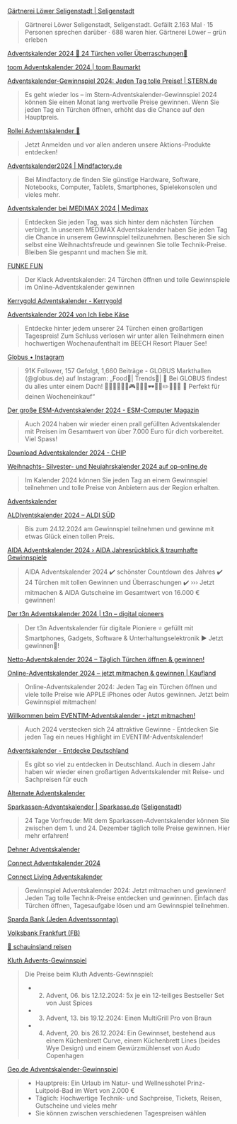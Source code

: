 [Gärtnerei Löwer Seligenstadt | Seligenstadt](https://www.facebook.com/share/np2tUZcBxcfPm5fk/)
>  Gärtnerei Löwer Seligenstadt, Seligenstadt. Gefällt 2.163 Mal · 15 Personen sprechen darüber · 688 waren hier. Gärtnerei Löwer – grün erleben

[Adventskalender 2024 🎄 24 Türchen voller Überraschungen🎁](https://www.urlaubspiraten.de/gewinnspiel/adventskalender-2024)

[toom Adventskalender 2024 | toom Baumarkt](https://toom.de/angebote-aktionen/adventskalender/)

[Adventskalender-Gewinnspiel 2024: Jeden Tag tolle Preise! | STERN.de](https://www.stern.de/kultur/adventskalender-7705940.html)
>Es geht wieder los – im Stern-Adventskalender-Gewinnspiel 2024 können Sie einen Monat lang wertvolle Preise gewinnen. Wenn Sie jeden Tag ein Türchen öffnen, erhöht das die Chance auf den Hauptpreis.

[Rollei Adventskalender 🎄](https://www.rollei.de/pages/rollei-adventskalender)
>Jetzt Anmelden und vor allen anderen unsere Aktions-Produkte entdecken!

[Adventskalender2024 | Mindfactory.de](https://www.mindfactory.de/Highlights/Adventskalender2024)
>Bei Mindfactory.de finden Sie günstige Hardware, Software, Notebooks, Computer, Tablets, Smartphones, Spielekonsolen und vieles mehr.

[Adventskalender bei MEDIMAX 2024 | Medimax](https://www.medimax.de/adventskalender)
>Entdecken Sie jeden Tag, was sich hinter dem nächsten Türchen verbirgt. In unserem MEDIMAX Adventskalender haben Sie jeden Tag die Chance in unserem 
Gewinnspiel teilzunehmen. Bescheren Sie sich selbst eine Weihnachtsfreude und gewinnen Sie tolle Technik-Preise. Bleiben Sie gespannt und machen Sie mit. 

[FUNKE FUN](https://www.funke.fun/gewinnspiele/klack/adventskalender)
>Der Klack Adventskalender: 24 Türchen öffnen und tolle Gewinnspiele im Online-Adventskalender gewinnen

[Kerrygold Adventskalender - Kerrygold](https://www.kerrygold.de/adventskalender/)

[Adventskalender 2024 von Ich liebe Käse](https://ich-liebe-kaese.de/aktionen/gewinnspiele/adventskalender-2024/)
>Entdecke hinter jedem unserer 24 Türchen einen großartigen Tagespreis! Zum Schluss verlosen wir unter allen Teilnehmern einen hochwertigen Wochenaufenthalt im BEECH Resort Plauer See! 

[Globus • Instagram](https://www.instagram.com/globus.de/#)
>91K Follower, 157 Gefolgt, 1,660 Beiträge - GLOBUS Markthallen (@globus.de) auf Instagram: „Food🧡| Trends🌟| 🏡 Bei GLOBUS findest du alles unter einem Dach! 🍣🥖🥩🧀🍓🍺🎮🎁🎀👗🕶💍🍼✏️🧵🍴💄 🛒 Perfekt für deinen Wocheneinkauf“

[Der große ESM-Adventskalender 2024 - ESM-Computer Magazin](https://www.esm-computer.de/magazin/verschiedenes/der-grosse-esm-adventskalender-2024/)
>Auch 2024 haben wir wieder einen prall gefüllten Adventskalender mit Preisen im Gesamtwert von über 7.000 Euro für dich vorbereitet. Viel Spass!

[Download Adventskalender 2024 - CHIP](https://www.chip.de/events/adventskalender)

[Weihnachts- Silvester- und Neujahrskalender 2024 auf op-online.de](https://www.op-online.de/leben/weihnachten-ere44823/)
>Im Kalender 2024 können Sie jeden Tag an einem Gewinnspiel teilnehmen und tolle Preise von Anbietern aus der Region erhalten.

[Adventskalender](https://mein.aral.de/adventskalender/)

[ALDIventskalender 2024 – ALDI SÜD](https://www.aldiventskalender.de/sued)
>Bis zum 24.12.2024 am Gewinnspiel teilnehmen und gewinne mit etwas Glück einen tollen Preis.

[AIDA Adventskalender 2024 › AIDA Jahresrückblick & traumhafte Gewinnspiele](https://aida.de/buchung/aktionen/adventskalender)
>AIDA Adventskalender 2024 ✔️ schönster Countdown des Jahres ✔️ 24 Türchen mit tollen Gewinnen und Überraschungen ✔️ ››› Jetzt mitmachen & AIDA Gutscheine im Gesamtwert von 16.000 € gewinnen!

[Der t3n Adventskalender 2024 | t3n – digital pioneers](https://t3n.de/adventskalender)
>Der t3n Adventskalender für digitale Pioniere ⭐️ gefüllt mit Smartphones, Gadgets, Software & Unterhaltungselektronik ► Jetzt gewinnen🎄!

[Netto-Adventskalender 2024 – Täglich Türchen öffnen & gewinnen!](https://www.netto-online.de/Weihnachten)

[Online-Adventskalender 2024 – jetzt mitmachen & gewinnen | Kaufland](https://filiale.kaufland.de/highlights/adventskalender.html)
>Online-Adventskalender 2024: Jeden Tag ein Türchen öffnen und viele tolle Preise wie APPLE iPhones oder Autos gewinnen. Jetzt beim Gewinnspiel mitmachen!

[Willkommen beim EVENTIM-Adventskalender - jetzt mitmachen!](https://www.eventim.de/campaign/eventim-adventskalender/)
>Auch 2024 verstecken sich 24 attraktive Gewinne - Entdecken Sie jeden Tag ein neues Highlight im EVENTIM-Adventskalender!

[Adventskalender - Entdecke Deutschland](https://entdecke-deutschland.de/adventskalender/)
>Es gibt so viel zu entdecken in Deutschland. Auch in diesem Jahr haben wir wieder einen großartigen Adventskalender mit Reise- und Sachpreisen für euch

[Alternate Adventskalender](https://www.alternate.de/Adventskalender)

[Sparkassen-Adventskalender | Sparkasse.de](https://www.sparkasse.de/aktuelles/sparkassen-adventskalender.html) ([Seligenstadt](https://www.sls-direkt.de/de/home/aktionen/sparkassen-adventskalender.html))
>24 Tage Vorfreude: Mit dem Sparkassen-Adventskalender können Sie zwischen dem 1. und 24. Dezember täglich tolle Preise gewinnen. Hier mehr erfahren!

[Dehner Adventskalender](https://www.dehner.de/adventskalender/)

[Connect Adventskalender 2024](https://spiele.connect.de/adventskalender/)

[Connect Living Adventskalender](https://spiele.connect-living.de/adventskalender/)
> Gewinnspiel Adventskalender 2024: Jetzt mitmachen und gewinnen! Jeden Tag tolle Technik-Preise entdecken und gewinnen. Einfach das Türchen öffnen, Tagesaufgabe lösen und am Gewinnspiel teilnehmen.

[Sparda Bank (Jeden Adventssonntag)](https://www.sparda-hessen.de/lp/spardaaktuell.html#text_image_9)

[Volksbank Frankfurt (FB)](https://www.facebook.com/frankfurtervolksbank/?__n=K)

[🌟 schauinsland reisen](https://www.schauinsland-reisen.de/adventskalender)

[Kluth Advents-Gewinnspiel](https://www.kluth-shop.de/adventskalender)
> Die Preise beim Kluth Advents-Gewinnspiel:
> - 2. Advent, 06. bis 12.12.2024: 5x je ein 12-teiliges Bestseller Set von Just Spices
> - 3. Advent, 13. bis 19.12.2024: Einen MultiGrill Pro von Braun
> - 4. Advent, 20. bis 26.12.2024: Ein Gewinnset, bestehend aus einem Küchenbrett Curve, einem Küchenbrett Lines (beides Wye Design) und einem Gewürzmühlenset von Audo Copenhagen

[Geo.de Adventskalender-Gewinnspiel](https://www.geo.de/reisen/15110-adventskalender)
> - Hauptpreis: Ein Urlaub im Natur- und Wellnesshotel Prinz-Luitpold-Bad im Wert von 2.000 €
> - Täglich: Hochwertige Technik- und Sachpreise, Tickets, Reisen, Gutscheine und vieles mehr
> - Sie können zwischen verschiedenen Tagespreisen wählen
